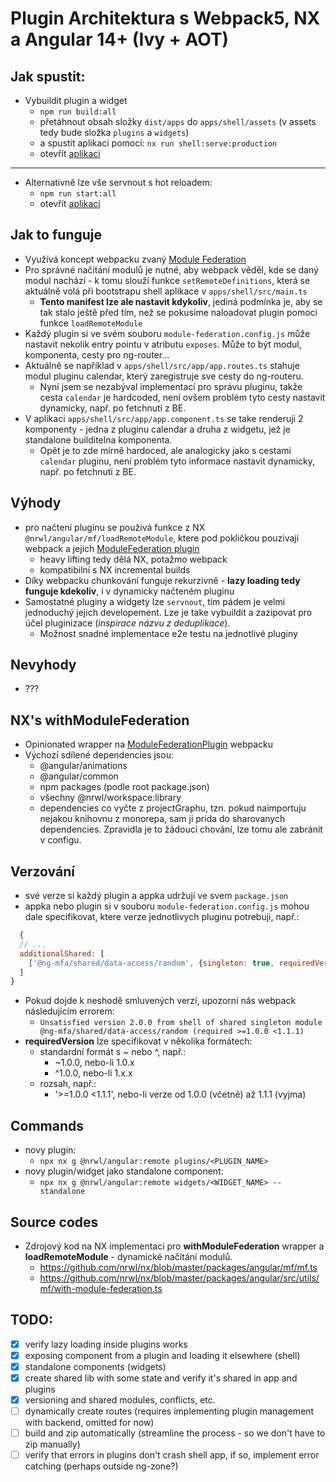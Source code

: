 # Plugin Architektura s Webpack5, NX a Angular 14+ (Ivy + AOT)
## Jak spustit:
- Vybuildit plugin a widget
  - `npm run build:all`
  - přetáhnout obsah složky `dist/apps` do `apps/shell/assets` (v assets tedy bude složka `plugins` a `widgets`)
  - a spustit aplikaci pomocí: `nx run shell:serve:production`
  - otevřít [aplikaci](http://localhost:4200)
---
- Alternativně lze vše servnout s hot reloadem:
  - `npm run start:all`
  - otevřít [aplikaci](http://localhost:4200) 


## Jak to funguje
- Využívá koncept webpacku zvaný [Module Federation](https://webpack.js.org/concepts/module-federation/) 
- Pro správné načítání modulů je nutné, aby webpack věděl, kde se daný modul nachází - k tomu slouží funkce `setRemoteDefinitions`, která se aktuálně volá při bootstrapu shell aplikace v `apps/shell/src/main.ts`
  - **Tento manifest lze ale nastavit kdykoliv**, jediná podmínka je, aby se tak stalo ještě před tím, než se pokusíme naloadovat plugin pomoci funkce `loadRemoteModule`
- Každý plugin si ve svém souboru `module-federation.config.js` může nastavit nekolik entry pointu v atributu `exposes`. Může to být modul, komponenta, cesty pro ng-router...
- Aktuálně se například v `apps/shell/src/app/app.routes.ts` stahuje modul pluginu calendar, který zaregistruje sve cesty do ng-routeru. 
  - Nyní jsem se nezabýval implementací pro správu pluginu, takže cesta `calendar` je hardcoded, není ovšem problém tyto cesty nastavit dynamicky, např. po fetchnuti z BE.
- V aplikaci `apps/shell/src/app/app.component.ts` se take renderuji 2 komponenty - jedna z pluginu calendar a druha z widgetu, jež je standalone builditelna komponenta. 
  - Opět je to zde mírně hardoced, ale analogicky jako s cestami `calendar` pluginu, není problém tyto informace nastavit dynamicky, např. po fetchnuti z BE.


## Výhody
- pro načtení pluginu se používá funkce z NX `@nrwl/angular/mf/loadRemoteModule`, ktere pod pokličkou pouzivaji webpack a jejich [ModuleFederation plugin](https://webpack.js.org/plugins/module-federation-plugin/)
  - heavy lifting tedy dělá NX, potažmo webpack
  - kompatibilní s NX incremental builds
- Díky webpacku chunkování funguje rekurzivně - **lazy loading tedy funguje kdekoliv**, i v dynamicky načteném pluginu
- Samostatné pluginy a widgety lze `servnout`, tím pádem je velmi jednoduchý jejich developement. Lze je take vybuildit a zazipovat pro účel pluginizace (_inspirace názvu z deduplikace_).
  - Možnost snadné implementace e2e testu na jednotlivé pluginy

## Nevyhody
- ???

## NX's withModuleFederation
- Opinionated wrapper na [ModuleFederationPlugin](https://webpack.js.org/plugins/module-federation-plugin/) webpacku 
- Výchozí sdílené dependencies jsou: 
  - @angular/animations
  - @angular/common
  - npm packages (podle root package.json)
  - všechny @nrwl/workspace:library
  - dependencies co vyčte z projectGraphu, tzn. pokud naimportuju nejakou knihovnu z monorepa, sam ji prida do sharovanych dependencies. Zpravidla je to žádoucí chování, lze tomu ale zabránit v configu.

## Verzování
- své verze si každý plugin a appka udržují ve svem `package.json`
- appka nebo plugin si v souboru `module-federation.config.js` mohou dale specifikovat, ktere verze jednotlivych pluginu potrebuji, např.:
```js
  {
  // ...
  additionalShared: [
    ['@ng-mfa/shared/data-access/random', {singleton: true, requiredVersion: '~1.0.0', strictVersion: true}]
  ]
}
```
- Pokud dojde k neshodě smluvených verzí, upozorní nás webpack následujícím errorem:
  - `Unsatisfied version 2.0.0 from shell of shared singleton module @ng-mfa/shared/data-access/random (required >=1.0.0 <1.1.1)`
- **requiredVersion** lze specifikovat v několika formátech:
  - standardní formát s ~ nebo ^, např.:
    - ~1.0.0, nebo-li 1.0.x
    - ^1.0.0, nebo-li 1.x.x
  - rozsah, např.:
    - '>=1.0.0 <1.1.1', nebo-li verze od 1.0.0 (včetně) až 1.1.1 (vyjma)

## Commands
- novy plugin:
  - `npx nx g @nrwl/angular:remote plugins/<PLUGIN_NAME>`
- novy plugin/widget jako standalone component:
  - `npx nx g @nrwl/angular:remote widgets/<WIDGET_NAME> --standalone`

## Source codes
- Zdrojový kod na NX implementaci pro **withModuleFederation** wrapper a **loadRemoteModule** - dynamické načítání modulů.
  - https://github.com/nrwl/nx/blob/master/packages/angular/mf/mf.ts
  - https://github.com/nrwl/nx/blob/master/packages/angular/src/utils/mf/with-module-federation.ts

## TODO:
- [x] verify lazy loading inside plugins works
- [x] exposing component from a plugin and loading it elsewhere (shell)
- [x] standalone components (widgets)
- [x] create shared lib with some state and verify it's shared in app and plugins
- [x] versioning and shared modules, conflicts, etc.
- [ ] dynamically create routes (requires implementing plugin management with backend, omitted for now)
- [ ] build and zip automatically (streamline the process - so we don't have to zip manually)
- [ ] verify that errors in plugins don't crash shell app, if so, implement error catching (perhaps outside ng-zone?)
